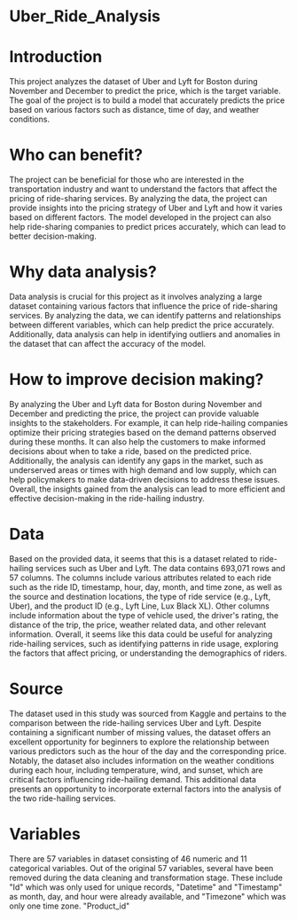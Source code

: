 # Uber_Ride_Analysis

# Introduction
This project analyzes the dataset of Uber and Lyft for Boston during November and December to predict the price, which is the target variable. The goal of the project is to build a model that accurately predicts the price based on various factors such as distance, time of day, and weather conditions.

# Who can benefit?
The project can be beneficial for those who are interested in the transportation industry and want to understand the factors that affect the pricing of ride-sharing services. By analyzing the data, the project can provide insights into the pricing strategy of Uber and Lyft and how it varies based on different factors. The model developed in the project can also help ride-sharing companies to predict prices accurately, which can lead to better decision-making.

# Why data analysis?
Data analysis is crucial for this project as it involves analyzing a large dataset containing various factors that influence the price of ride-sharing services. By analyzing the data, we can identify patterns and relationships between different variables, which can help predict the price accurately. Additionally, data analysis can help in identifying outliers and anomalies in the dataset that can affect the accuracy of the model.

# How to improve decision making?
By analyzing the Uber and Lyft data for Boston during November and December and predicting the price, the project can provide valuable insights to the stakeholders. For example, it can help ride-hailing companies optimize their pricing strategies based on the demand patterns observed during these months. It can also help the customers to make informed decisions about when to take a ride, based on the predicted price. Additionally, the analysis can identify any gaps in the market, such as underserved areas or times with high demand and low supply, which can help policymakers to make data-driven decisions to address these issues. Overall, the insights gained from the analysis can lead to more efficient and effective decision-making in the ride-hailing industry.

# Data
Based on the provided data, it seems that this is a dataset related to ride-hailing services such as Uber and Lyft. The data contains 693,071 rows and 57 columns. The columns include various attributes related to each ride such as the ride ID, timestamp, hour, day, month, and time zone, as well as the source and destination locations, the type of ride service (e.g., Lyft, Uber), and the product ID (e.g., Lyft Line, Lux Black XL). Other columns include information about the type of vehicle used, the driver's rating, the distance of the trip, the price, weather related data, and other relevant information.
Overall, it seems like this data could be useful for analyzing ride-hailing services, such as identifying patterns in ride usage, exploring the factors that affect pricing, or understanding the demographics of riders.

# Source
The dataset used in this study was sourced from Kaggle and pertains to the comparison between the ride-hailing services Uber and Lyft. Despite containing a significant number of missing values, the dataset offers an excellent opportunity for beginners to explore the relationship between various predictors such as the hour of the day and the corresponding price. Notably, the dataset also includes information on the weather conditions during each hour, including temperature, wind, and sunset, which are critical factors influencing ride-hailing demand. This additional data presents an opportunity to incorporate external factors into the analysis of the two ride-hailing services.

# Variables
There are 57 variables in dataset consisting of 46 numeric and 11 categorical variables. Out of the original 57 variables, several have been removed during the data cleaning and transformation stage. These include "Id" which was only used for unique records, "Datetime" and "Timestamp" as month, day, and hour were already available, and "Timezone" which was only one time zone. "Product_id"
